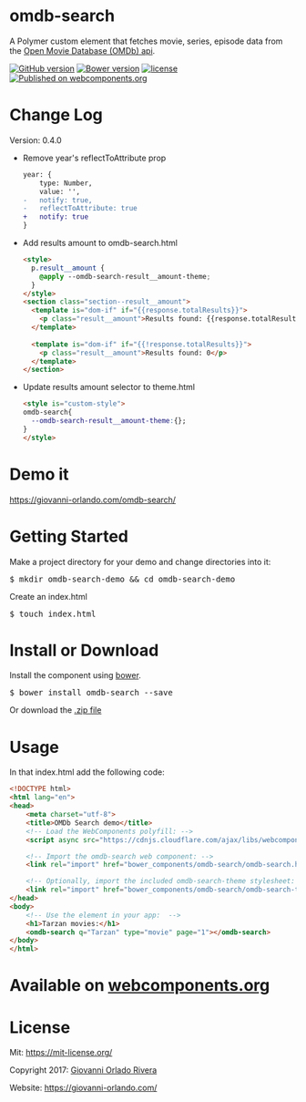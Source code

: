 # omdb-search

A Polymer custom element that fetches movie, series, episode data from the
[Open Movie Database (OMDb) api](https://www.omdbapi.com/).

[![GitHub version](https://badge.fury.io/gh/giovanni0918%2Fomdb-search.svg)](https://badge.fury.io/gh/giovanni0918%2Fomdb-search) [![Bower version](https://badge.fury.io/bo/omdb-search.svg)](https://badge.fury.io/bo/omdb-search) [![license](https://img.shields.io/github/license/giovanni0918/omdb-search.svg)](https://img.shields.io/github/license/giovanni0918/omdb-search.svg) [![Published on webcomponents.org](https://img.shields.io/badge/webcomponents.org-published-blue.svg)](https://www.webcomponents.org/element/giovanni0918/omdb-search)


# Change Log

Version: 0.4.0
- Remove year's reflectToAttribute prop  
  ```diff  
  year: {
      type: Number,
      value: '',
  -   notify: true,
  -   reflectToAttribute: true
  +   notify: true
  }
  ```
- Add results amount to omdb-search.html
    ```html
    <style>
      p.result__amount {        
        @apply --omdb-search-result__amount-theme;          
      }
    </style>
    <section class="section--result__amount">
      <template is="dom-if" if="{{response.totalResults}}">
        <p class="result__amount">Results found: {{response.totalResults}}</p>
      </template>
        
      <template is="dom-if" if="{{!response.totalResults}}">
        <p class="result__amount">Results found: 0</p>
      </template>       
    </section>
    ```
- Update results amount selector to theme.html
  ```html
  <style is="custom-style">
  omdb-search{
    --omdb-search-result__amount-theme:{};
  }
  </style>
  ```

# Demo it
<https://giovanni-orlando.com/omdb-search/>

# Getting Started

Make a project directory for your demo and change directories into it:
<pre>$ mkdir omdb-search-demo && cd omdb-search-demo</pre>

Create an index.html
<pre>$ touch index.html</pre>

# Install or Download
Install the component using [bower](https://bower.io/).
<pre>$ bower install omdb-search --save</pre>

Or download the [.zip file](https://github.com/giovanni0918/omdb-search/archive/master.zip)

# Usage

In that index.html add the following code:

```html
<!DOCTYPE html>
<html lang="en">
<head>
    <meta charset="utf-8">
    <title>OMDb Search demo</title>
    <!-- Load the WebComponents polyfill: -->
    <script async src="https://cdnjs.cloudflare.com/ajax/libs/webcomponentsjs/0.7.24/webcomponents-lite.js"></script>

    <!-- Import the omdb-search web component: -->
    <link rel="import" href="bower_components/omdb-search/omdb-search.html">

    <!-- Optionally, import the included omdb-search-theme stylesheet: -->
    <link rel="import" href="bower_components/omdb-search/omdb-search-theme.html">
</head>
<body>
    <!-- Use the element in your app:  -->
    <h1>Tarzan movies:</h1>
    <omdb-search q="Tarzan" type="movie" page="1"></omdb-search>
</body>
</html>
```
# Available on [webcomponents.org](https://www.webcomponents.org/element/giovanni0918/omdb-search) 

# License
Mit: <https://mit-license.org/>

Copyright 2017: [Giovanni Orlado Rivera](https://github.com/giovanni0918)

Website: <https://giovanni-orlando.com/>
